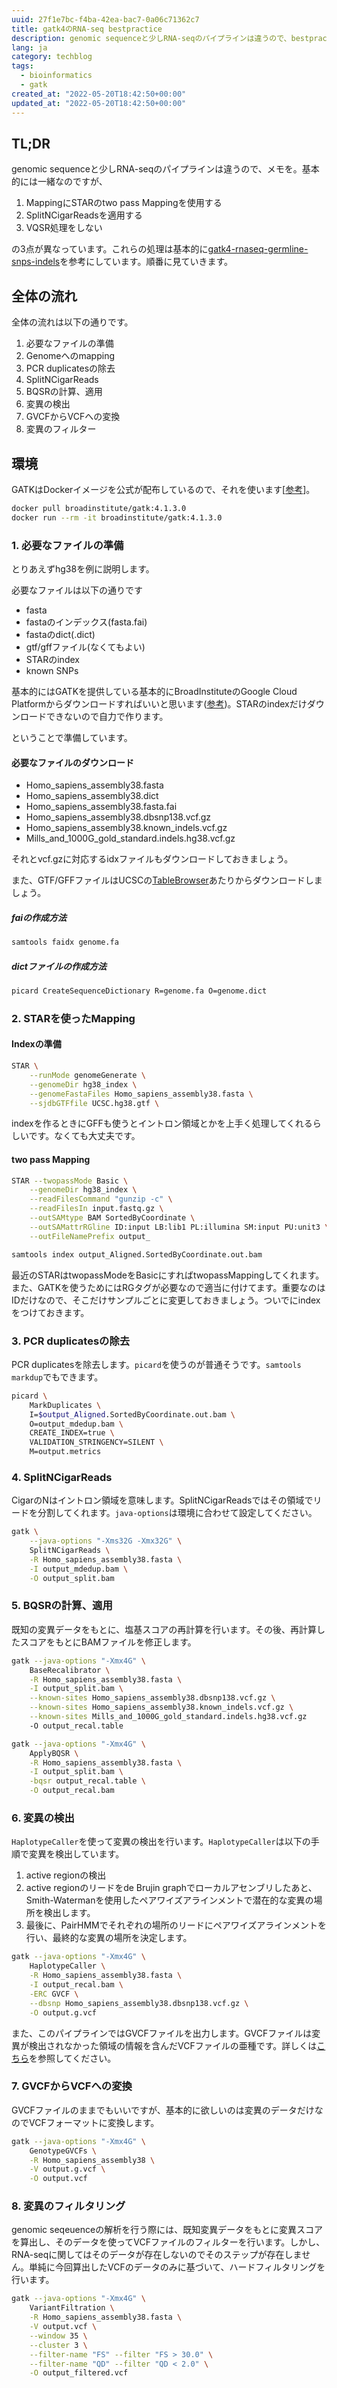 ```yaml
---
uuid: 27f1e7bc-f4ba-42ea-bac7-0a06c71362c7
title: gatk4のRNA-seq bestpractice
description: genomic sequenceと少しRNA-seqのパイプラインは違うので、bestpracticeをbashで実行するメモ
lang: ja
category: techblog
tags:
  - bioinformatics
  - gatk
created_at: "2022-05-20T18:42:50+00:00"
updated_at: "2022-05-20T18:42:50+00:00"
---
```


## TL;DR

genomic sequenceと少しRNA-seqのパイプラインは違うので、メモを。基本的には一緒なのですが、

1. MappingにSTARのtwo pass Mappingを使用する
2. SplitNCigarReadsを適用する
3. VQSR処理をしない

の3点が異なっています。これらの処理は基本的に[gatk4-rnaseq-germline-snps-indels](https://github.com/gatk-workflows/gatk4-rnaseq-germline-snps-indels)を参考にしています。順番に見ていきます。

## 全体の流れ

全体の流れは以下の通りです。

1. 必要なファイルの準備
2. Genomeへのmapping
3. PCR duplicatesの除去
4. SplitNCigarReads
5. BQSRの計算、適用
6. 変異の検出
7. GVCFからVCFへの変換
8. 変異のフィルター

## 環境

GATKはDockerイメージを公式が配布しているので、それを使います[[参考](https://gatk.broadinstitute.org/hc/en-us/articles/360035889991--How-to-Run-GATK-in-a-Docker-container)]。

```bash
docker pull broadinstitute/gatk:4.1.3.0
docker run --rm -it broadinstitute/gatk:4.1.3.0
```

### 1. 必要なファイルの準備

とりあえずhg38を例に説明します。

必要なファイルは以下の通りです

- fasta
- fastaのインデックス(fasta.fai)
- fastaのdict(.dict)
- gtf/gffファイル(なくてもよい)
- STARのindex
- known SNPs

基本的にはGATKを提供している基本的にBroadInstituteのGoogle Cloud Platformからダウンロードすればいいと思います([参考](https://gatk.broadinstitute.org/hc/en-us/articles/360035890811-Resource-bundle))。STARのindexだけダウンロードできないので自力で作ります。

ということで準備しています。

#### 必要なファイルのダウンロード

- Homo_sapiens_assembly38.fasta
- Homo_sapiens_assembly38.dict
- Homo_sapiens_assembly38.fasta.fai
- Homo_sapiens_assembly38.dbsnp138.vcf.gz
- Homo_sapiens_assembly38.known_indels.vcf.gz
- Mills_and_1000G_gold_standard.indels.hg38.vcf.gz

それとvcf.gzに対応するidxファイルもダウンロードしておきましょう。

また、GTF/GFFファイルはUCSCの[TableBrowser](http://genome.ucsc.edu/cgi-bin/hgTables?hgsid=702445431_Sfbmz6yeD2TAoJchOBdnJQOWBi7t&clade=mammal&org=Human&db=hg38&hgta_group=genes&hgta_track=refSeqComposite&hgta_table=0&hgta_regionType=genome&position=chr1%3A11102837-11267747&hgta_outputType=primaryTable&hgta_outFileName=UCSC.hg38.gtf.gz)あたりからダウンロードしましょう。

##### faiの作成方法

```bash
samtools faidx genome.fa
```

##### dictファイルの作成方法

```bash
picard CreateSequenceDictionary R=genome.fa O=genome.dict
```

### 2. STARを使ったMapping

#### Indexの準備

```bash
STAR \
    --runMode genomeGenerate \
    --genomeDir hg38_index \
    --genomeFastaFiles Homo_sapiens_assembly38.fasta \
    --sjdbGTFfile UCSC.hg38.gtf \
```

indexを作るときにGFFも使うとイントロン領域とかを上手く処理してくれるらしいです。なくても大丈夫です。

#### two pass Mapping

```bash
STAR --twopassMode Basic \
    --genomeDir hg38_index \
    --readFilesCommand "gunzip -c" \
    --readFilesIn input.fastq.gz \
    --outSAMtype BAM SortedByCoordinate \
    --outSAMattrRGline ID:input LB:lib1 PL:illumina SM:input PU:unit3 \
    --outFileNamePrefix output_

samtools index output_Aligned.SortedByCoordinate.out.bam
```

最近のSTARはtwopassModeをBasicにすればtwopassMappingしてくれます。また、GATKを使うためにはRGタグが必要なので適当に付けてます。重要なのはIDだけなので、そこだけサンプルごとに変更しておきましょう。ついでにindexをつけておきます。

### 3. PCR duplicatesの除去

PCR duplicatesを除去します。`picard`を使うのが普通そうです。`samtools markdup`でもできます。

```bash
picard \
    MarkDuplicates \
    I=$output_Aligned.SortedByCoordinate.out.bam \
    O=output_mdedup.bam \
    CREATE_INDEX=true \
    VALIDATION_STRINGENCY=SILENT \
    M=output.metrics
```

### 4. SplitNCigarReads

CigarのNはイントロン領域を意味します。SplitNCigarReadsではその領域でリードを分割してくれます。`java-options`は環境に合わせて設定してください。

```bash
gatk \
    --java-options "-Xms32G -Xmx32G" \
    SplitNCigarReads \
    -R Homo_sapiens_assembly38.fasta \
    -I output_mdedup.bam \
    -O output_split.bam
```

### 5. BQSRの計算、適用

既知の変異データをもとに、塩基スコアの再計算を行います。その後、再計算したスコアをもとにBAMファイルを修正します。

```bash
gatk --java-options "-Xmx4G" \
    BaseRecalibrator \
    -R Homo_sapiens_assembly38.fasta \
    -I output_split.bam \
    --known-sites Homo_sapiens_assembly38.dbsnp138.vcf.gz \
    --known-sites Homo_sapiens_assembly38.known_indels.vcf.gz \
    --known-sites Mills_and_1000G_gold_standard.indels.hg38.vcf.gz
    -O output_recal.table
```

```bash
gatk --java-options "-Xmx4G" \
    ApplyBQSR \
    -R Homo_sapiens_assembly38.fasta \
    -I output_split.bam \
    -bqsr output_recal.table \
    -O output_recal.bam
```

### 6. 変異の検出

`HaplotypeCaller`を使って変異の検出を行います。`HaplotypeCaller`は以下の手順で変異を検出しています。

1. active regionの検出
2. active regionのリードをde Brujin graphでローカルアセンブリしたあと、Smith-Watermanを使用したペアワイズアラインメントで潜在的な変異の場所を検出します。
3. 最後に、PairHMMでそれぞれの場所のリードにペアワイズアラインメントを行い、最終的な変異の場所を決定します。

```bash
gatk --java-options "-Xmx4G" \
    HaplotypeCaller \
    -R Homo_sapiens_assembly38.fasta \
    -I output_recal.bam \
    -ERC GVCF \
    --dbsnp Homo_sapiens_assembly38.dbsnp138.vcf.gz \
    -O output.g.vcf
```

また、このパイプラインではGVCFファイルを出力します。GVCFファイルは変異が検出されなかった領域の情報を含んだVCFファイルの亜種です。詳しくは[こちら](https://gatk.broadinstitute.org/hc/en-us/articles/360035531812-GVCF-Genomic-Variant-Call-Format)を参照してください。

### 7. GVCFからVCFへの変換

GVCFファイルのままでもいいですが、基本的に欲しいのは変異のデータだけなのでVCFフォーマットに変換します。

```bash
gatk --java-options "-Xmx4G" \
    GenotypeGVCFs \
    -R Homo_sapiens_assembly38 \
    -V output.g.vcf \
    -O output.vcf
```

### 8. 変異のフィルタリング

genomic seqeuenceの解析を行う際には、既知変異データをもとに変異スコアを算出し、そのデータを使ってVCFファイルのフィルターを行います。しかし、RNA-seqに関してはそのデータが存在しないのでそのステップが存在しません。単純に今回算出したVCFのデータのみに基づいて、ハードフィルタリングを行います。

```bash
gatk --java-options "-Xmx4G" \
    VariantFiltration \
    -R Homo_sapiens_assembly38.fasta \
    -V output.vcf \
    --window 35 \
    --cluster 3 \
    --filter-name "FS" --filter "FS > 30.0" \
    --filter-name "QD" --filter "QD < 2.0" \
    -O output_filtered.vcf
```
